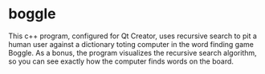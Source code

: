 
# boggle
This c++ program, configured for Qt Creator, uses recursive search to pit a human user against a dictionary toting computer in the word finding game Boggle. As a bonus, the program visualizes the recursive search algorithm, so you can see exactly how the computer finds words on the board. 
